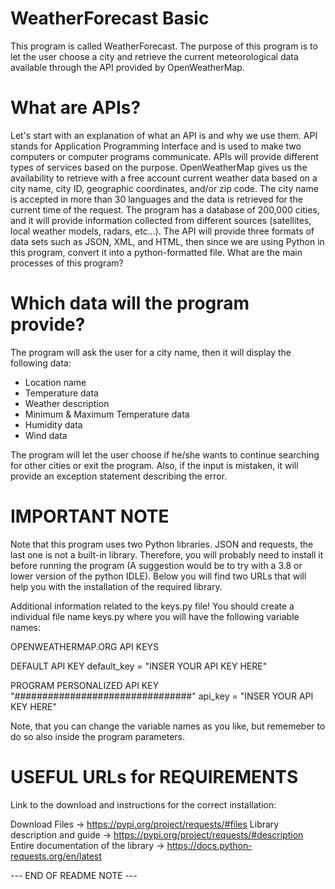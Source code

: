 # WeatherForecast Basic
This program is called WeatherForecast. The purpose of this program is to let the user choose a
city and retrieve the current meteorological data available through the API provided by
OpenWeatherMap.

# What are APIs?
Let's start with an explanation of what an API is and why we use them. API stands for
Application Programming Interface and is used to make two computers or computer
programs communicate. APIs will provide different types of services based on the purpose.
OpenWeatherMap gives us the availability to retrieve with a free account current weather
data based on a city name, city ID, geographic coordinates, and/or zip code. The city name is
accepted in more than 30 languages and the data is retrieved for the current time of the
request. The program has a database of 200,000 cities, and it will provide information
collected from different sources (satellites, local weather models, radars, etc…). The API will
provide three formats of data sets such as JSON, XML, and HTML, then since we are using
Python in this program, convert it into a python-formatted file.
What are the main processes of this program?

# Which data will the program provide?
The program will ask the user for a city name, then it will display the following data:
+ Location name
+ Temperature data
+ Weather description
+ Minimum & Maximum Temperature data
+ Humidity data
+ Wind data

The program will let the user choose if he/she wants to continue searching for other
cities or exit the program. Also, if the input is mistaken, it will provide an exception
statement describing the error.

# IMPORTANT NOTE
Note that this program uses two Python libraries. JSON and requests, the last one is
not a built-in library. Therefore, you will probably need to install it before running the
program (A suggestion would be to try with a 3.8 or lower version of the python IDLE).
Below you will find two URLs that will help you with the installation of the required
library.

Additional information related to the keys.py file!
You should create a individual file name keys.py where you will have the following variable names:

OPENWEATHERMAP.ORG API KEYS

DEFAULT API KEY
default_key = "INSER YOUR API KEY HERE"

PROGRAM PERSONALIZED API KEY "################################"
api_key = "INSER YOUR API KEY HERE"

Note, that you can change the variable names as you like, but rememeber to do so also inside the program parameters.

# USEFUL URLs for REQUIREMENTS
Link to the download and instructions for the correct installation:

Download Files → https://pypi.org/project/requests/#files
Library description and guide → https://pypi.org/project/requests/#description
Entire documentation of the library → https://docs.python-requests.org/en/latest

--- END OF README NOTE ---
